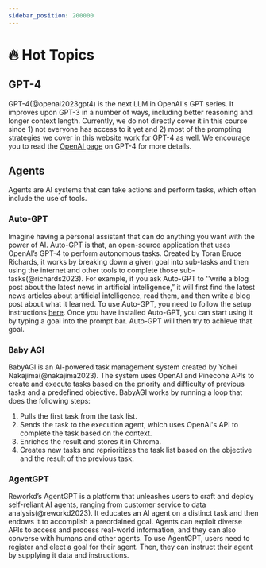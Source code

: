 ```yaml
---
sidebar_position: 200000
---
```


# 🔥 Hot Topics

## GPT-4

GPT-4(@openai2023gpt4) is the next LLM in OpenAI's GPT series. It improves upon GPT-3 in a number of ways, including better reasoning and longer context length. Currently, we do not directly cover it in this course since 1) not everyone has access to it yet and 2) most of the prompting strategies we cover in this website work for GPT-4 as well. We encourage you to read the [OpenAI page](https://openai.com/research/gpt-4) on GPT-4 for more details.

## Agents

Agents are AI systems that can take actions and perform tasks, which often include the use of tools.

### Auto-GPT
Imagine having a personal assistant that can do anything you want with the power of AI. Auto-GPT is that, an open-source application that uses OpenAI’s GPT-4 to perform autonomous tasks. Created by Toran Bruce Richards, it works by breaking down a given goal into sub-tasks and then using the internet and other tools to complete those sub-tasks(@richards2023). For example, if you ask Auto-GPT to ''write a blog post about the latest news in artificial intelligence,” it will first find the latest news articles about artificial intelligence, read them, and then write a blog post about what it learned. To use Auto-GPT, you need to follow the setup instructions [here](https://significant-gravitas.github.io/Auto-GPT/setup/). Once you have installed Auto-GPT, you can start using it by typing a goal into the prompt bar. Auto-GPT will then try to achieve that goal.

### Baby AGI
BabyAGI is an AI-powered task management system created by Yohei Nakajima(@nakajima2023). The system uses OpenAI and Pinecone APIs to create and execute tasks based on the priority and difficulty of previous tasks and a predefined objective. BabyAGI works by running a loop that does the following steps:
1. Pulls the first task from the task list.
2. Sends the task to the execution agent, which uses OpenAI's API to complete the task based on the context.
3. Enriches the result and stores it in Chroma.
4. Creates new tasks and reprioritizes the task list based on the objective and the result of the previous task.

### AgentGPT
Reworkd’s AgentGPT is a platform that unleashes users to craft and deploy self-reliant AI agents, ranging from customer service to data analysis(@reworkd2023). It educates an AI agent on a distinct task and then endows it to accomplish a preordained goal. Agents can exploit diverse APIs to access and process real-world information, and they can also converse with humans and other agents. To use AgentGPT, users need to register and elect a goal for their agent. Then, they can instruct their agent by supplying it data and instructions.
